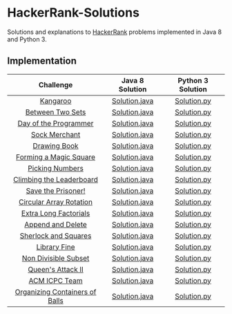 # HackerRank-Solutions

Solutions and explanations to [HackerRank](https://www.hackerrank.com) problems implemented in Java 8 and Python 3.

## Implementation

|  Challenge | Java 8 Solution |  Python 3 Solution |
|:-------------:|:--------------------:|:------------------------:|
|[Kangaroo](https://www.hackerrank.com/challenges/kangaroo/problem)| [Solution.java](https://github.com/alessandrobardini/HackerRank-Solutions/blob/master/All%20Tracks/Core%20CS/Algorithms/Implementation/Kangaroo/Solution.java) | [Solution.py](https://github.com/alessandrobardini/HackerRank-Solutions/blob/master/All%20Tracks/Core%20CS/Algorithms/Implementation/Kangaroo/Solution.py)
|[Between Two Sets](https://www.hackerrank.com/challenges/between-two-sets/problem)  | [Solution.java](https://github.com/alessandrobardini/HackerRank-Solutions/blob/master/All%20Tracks/Core%20CS/Algorithms/Implementation/Between%20Two%20Sets/Solution.java) | [Solution.py](https://github.com/alessandrobardini/HackerRank-Solutions/blob/master/All%20Tracks/Core%20CS/Algorithms/Implementation/Between%20Two%20Sets/Solution.py)
|[Day of the Programmer](https://www.hackerrank.com/challenges/day-of-the-programmer/problem)| [Solution.java](https://github.com/alessandrobardini/HackerRank-Solutions/blob/master/All%20Tracks/Core%20CS/Algorithms/Implementation/Day%20of%20the%20Programmer/Solution.java) | [Solution.py](https://github.com/alessandrobardini/HackerRank-Solutions/blob/master/All%20Tracks/Core%20CS/Algorithms/Implementation/Day%20of%20the%20Programmer/Solution.py)
|[Sock Merchant](https://www.hackerrank.com/challenges/sock-merchant/problem)| [Solution.java](https://github.com/alessandrobardini/HackerRank-Solutions/blob/master/All%20Tracks/Core%20CS/Algorithms/Implementation/Sock%20Merchant/Solution.java) | [Solution.py](https://github.com/alessandrobardini/HackerRank-Solutions/blob/master/All%20Tracks/Core%20CS/Algorithms/Implementation/Sock%20Merchant/Solution.py)
|[Drawing Book](https://www.hackerrank.com/challenges/drawing-book/problem)| [Solution.java](https://github.com/alessandrobardini/HackerRank-Solutions/blob/master/All%20Tracks/Core%20CS/Algorithms/Implementation/Drawing%20Book/Solution.java) | [Solution.py](https://github.com/alessandrobardini/HackerRank-Solutions/blob/master/All%20Tracks/Core%20CS/Algorithms/Implementation/Drawing%20Book/Solution.py)
|[Forming a Magic Square](https://www.hackerrank.com/challenges/magic-square-forming/problem)| [Solution.java](https://github.com/alessandrobardini/HackerRank-Solutions/blob/master/All%20Tracks/Core%20CS/Algorithms/Implementation/Forming%20a%20Magic%20Square/Solution.java) | [Solution.py](https://github.com/alessandrobardini/HackerRank-Solutions/blob/master/All%20Tracks/Core%20CS/Algorithms/Implementation/Forming%20a%20Magic%20Square/Solution.py)
|[Picking Numbers](https://www.hackerrank.com/challenges/picking-numbers/problem)| [Solution.java](https://github.com/alessandrobardini/HackerRank-Solutions/blob/master/All%20Tracks/Core%20CS/Algorithms/Implementation/Picking%20Numbers/Solution.java) | [Solution.py](https://github.com/alessandrobardini/HackerRank-Solutions/blob/master/All%20Tracks/Core%20CS/Algorithms/Implementation/Picking%20Numbers/Solution.py)
|[Climbing the Leaderboard](https://www.hackerrank.com/challenges/climbing-the-leaderboard/problem)| [Solution.java](https://github.com/alessandrobardini/HackerRank-Solutions/blob/master/All%20Tracks/Core%20CS/Algorithms/Implementation/Climbing%20the%20Leaderboard/Solution.java) | [Solution.py](https://github.com/alessandrobardini/HackerRank-Solutions/blob/master/All%20Tracks/Core%20CS/Algorithms/Implementation/Climbing%20the%20Leaderboard/Solution.py)
|[Save the Prisoner!](https://www.hackerrank.com/challenges/save-the-prisoner/problem)| [Solution.java](https://github.com/alessandrobardini/HackerRank-Solutions/blob/master/All%20Tracks/Core%20CS/Algorithms/Implementation/Save%20the%20Prisoner/Solution.java) | [Solution.py](https://github.com/alessandrobardini/HackerRank-Solutions/blob/master/All%20Tracks/Core%20CS/Algorithms/Implementation/Save%20the%20Prisoner/Solution.py)
|[Circular Array Rotation](https://www.hackerrank.com/challenges/circular-array-rotation/problem)| [Solution.java](https://github.com/alessandrobardini/HackerRank-Solutions/blob/master/All%20Tracks/Core%20CS/Algorithms/Implementation/Circular%20Array%20Rotation/Solution.java) | [Solution.py](https://github.com/alessandrobardini/HackerRank-Solutions/blob/master/All%20Tracks/Core%20CS/Algorithms/Implementation/Circular%20Array%20Rotation/Solution.py)
|[Extra Long Factorials](https://www.hackerrank.com/challenges/extra-long-factorials/problem)| [Solution.java](https://github.com/alessandrobardini/HackerRank-Solutions/blob/master/All%20Tracks/Core%20CS/Algorithms/Implementation/Extra%20Long%20Factorials/Solution.java) | [Solution.py](https://github.com/alessandrobardini/HackerRank-Solutions/blob/master/All%20Tracks/Core%20CS/Algorithms/Implementation/Extra%20Long%20Factorials/Solution.py)
|[Append and Delete](https://www.hackerrank.com/challenges/append-and-delete/problem)| [Solution.java](https://github.com/alessandrobardini/HackerRank-Solutions/blob/master/All%20Tracks/Core%20CS/Algorithms/Implementation/Append%20and%20Delete/Solution.java) | [Solution.py](https://github.com/alessandrobardini/HackerRank-Solutions/blob/master/All%20Tracks/Core%20CS/Algorithms/Implementation/Append%20and%20Delete/Solution.py)
|[Sherlock and Squares](https://www.hackerrank.com/challenges/sherlock-and-squares/problem)| [Solution.java](https://github.com/alessandrobardini/HackerRank-Solutions/blob/master/All%20Tracks/Core%20CS/Algorithms/Implementation/Sherlock%20and%20Squares/Solution.java) | [Solution.py](https://github.com/alessandrobardini/HackerRank-Solutions/blob/master/All%20Tracks/Core%20CS/Algorithms/Implementation/Sherlock%20and%20Squares/Solution.py)
|[Library Fine](https://www.hackerrank.com/challenges/library-fine/problem)| [Solution.java](https://github.com/alessandrobardini/HackerRank-Solutions/blob/master/All%20Tracks/Core%20CS/Algorithms/Implementation/Library%20Fine/Solution.java) | [Solution.py](https://github.com/alessandrobardini/HackerRank-Solutions/blob/master/All%20Tracks/Core%20CS/Algorithms/Implementation/Library%20Fine/Solution.py)
|[Non Divisible Subset](https://www.hackerrank.com/challenges/non-divisible-subset/problem)| [Solution.java](https://github.com/alessandrobardini/HackerRank-Solutions/blob/master/All%20Tracks/Core%20CS/Algorithms/Implementation/Non%20Divisible%20Subset/Solution.java) | [Solution.py](https://github.com/alessandrobardini/HackerRank-Solutions/blob/master/All%20Tracks/Core%20CS/Algorithms/Implementation/Non%20Divisible%20Subset/Solution.py)
|[Queen's Attack II](https://www.hackerrank.com/challenges/queens-attack-2/problem)| [Solution.java](https://github.com/alessandrobardini/HackerRank-Solutions/blob/master/All%20Tracks/Core%20CS/Algorithms/Implementation/Queen's%20Attack%20II/Solution.java) | [Solution.py](https://github.com/alessandrobardini/HackerRank-Solutions/blob/master/All%20Tracks/Core%20CS/Algorithms/Implementation/Queen's%20Attack%20II/Solution.py)
|[ACM ICPC Team](https://www.hackerrank.com/challenges/acm-icpc-team/problem)| [Solution.java](https://github.com/alessandrobardini/HackerRank-Solutions/blob/master/All%20Tracks/Core%20CS/Algorithms/Implementation/ACM%20ICPC%20Team/Solution.java) | [Solution.py](https://github.com/alessandrobardini/HackerRank-Solutions/blob/master/All%20Tracks/Core%20CS/Algorithms/Implementation/ACM%20ICPC%20Team/Solution.py)
|[Organizing Containers of Balls](https://www.hackerrank.com/challenges/organizing-containers-of-balls/problem)| [Solution.java](https://github.com/alessandrobardini/HackerRank-Solutions/blob/master/All%20Tracks/Core%20CS/Algorithms/Implementation/Organizing%20Containers%20of%20Balls/Solution.java) | [Solution.py](https://github.com/alessandrobardini/HackerRank-Solutions/blob/master/All%20Tracks/Core%20CS/Algorithms/Implementation/Organizing%20Containers%20of%20Balls/Solution.py)




